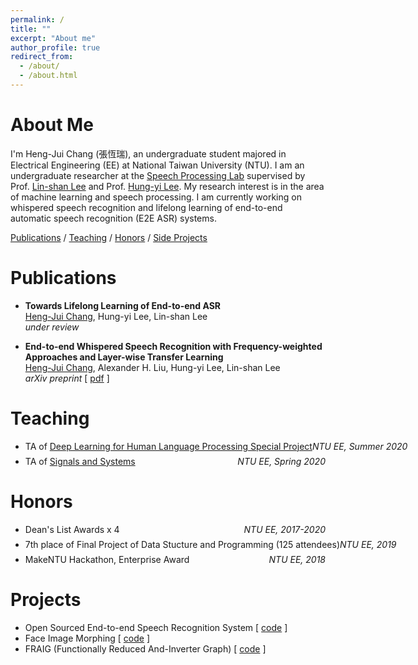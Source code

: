 ```yaml
---
permalink: /
title: ""
excerpt: "About me"
author_profile: true
redirect_from: 
  - /about/
  - /about.html
---
```



# About Me

I'm Heng-Jui Chang (張恆瑞), an undergraduate student majored in Electrical Engineering (EE) at National Taiwan University (NTU).
I am an undergraduate researcher at the [Speech Processing Lab](http://speech.ee.ntu.edu.tw/) supervised by Prof. [Lin-shan Lee](http://speech.ee.ntu.edu.tw/previous_version/lslNew.htm) and Prof. [Hung-yi Lee](http://speech.ee.ntu.edu.tw/~tlkagk/).
My research interest is in the area of machine learning and speech processing.
I am currently working on whispered speech recognition and lifelong learning of end-to-end automatic speech recognition (E2E ASR) systems.

<!--- a Ph.D. student in Computer Science at MIT advised by [Dr. James Glass](http://people.csail.mit.edu/jrg/). 
Currently, my research interest focus on  
Before joining MIT,-->

[Publications](#publications) / [Teaching](#teaching) / [Honors](#honors) / [Side Projects](#projects)
<!-- 
/ [Talks](#Talks) / [CV](files/cv.pdf)
-->

# Publications

- **Towards Lifelong Learning of End-to-end ASR**<br/>
    <u>Heng-Jui Chang</u>, Hung-yi Lee, Lin-shan Lee<br/>
    *under review*

- **End-to-end Whispered Speech Recognition with Frequency-weighted Approaches and Layer-wise Transfer Learning**<br/>
    <u>Heng-Jui Chang</u>, Alexander H. Liu, Hung-yi Lee, Lin-shan Lee<br/>
    *arXiv preprint*
    [ [pdf](https://arxiv.org/abs/2005.01972) ]


# Teaching

- <p style="display: flex; flex-direction: row; justify-content: space-between; margin: 0 0 0.5em;"><span style="flex: 0 0 auto">TA of <a href="http://speech.ee.ntu.edu.tw/~tlkagk/courses_DLHLP20.html">Deep Learning for Human Language Processing Special Project</a></span> <span style="flex:  0 0 auto"><i>NTU EE, Summer 2020</i></span></p>
- <p style="display: flex; flex-direction: row; justify-content: space-between; margin: 0 0 0.5em;"><span style="flex: 0 0 auto">TA of <a href="http://speech.ee.ntu.edu.tw/SS2020Spring/">Signals and Systems</a></span> <span style="flex:  0 0 auto"><i>NTU EE, Spring 2020</i></span></p>

<!-- 
# Talks
- [Towards Scene Understanding: Unsupervised Monocular Depth Estimation With Semantic-Aware Representation](http://aliensunmin.github.io/aii_workshop/3rd/) , *3rd AII workshop, New Taipei, Taiwan, July 2019*
- [Towards Scene Understanding: Unsupervised Monocular Depth Estimation With Semantic-Aware Representation](https://www.youtube.com/watch?v=BQZ5xKd5kis&t=4717s) , *CVPR, CA, USA, June 2019*
- [Towards Scene Understanding: Unsupervised Monocular Depth Estimation With Semantic-Aware Representation]() , *Yahoo! Inc., Taipei, Taiwan, May 2019*
-->

# Honors

- <p style="display: flex; flex-direction: row; justify-content: space-between; margin: 0 0 0.5em;"><span style="flex: 0 0 auto">Dean's List Awards x 4</span> <span style="flex:  0 0 auto"><i>NTU EE, 2017-2020</i></span></p>
- <p style="display: flex; flex-direction: row; justify-content: space-between; margin: 0 0 0.5em;"><span style="flex: 0 0 auto">7th place of Final Project of Data Stucture and Programming (125 attendees)</span> <span style="flex:  0 0 auto"><i>NTU EE, 2019</i></span></p>
- <p style="display: flex; flex-direction: row; justify-content: space-between; margin: 0 0 0.5em;"><span style="flex: 0 0 auto">MakeNTU Hackathon, Enterprise Award</span> <span style="flex:  0 0 auto"><i>NTU EE, 2018</i></span></p>

# Projects

- Open Sourced End-to-end Speech Recognition System [ [code](https://github.com/vectominist/End-to-end-ASR-Pytorch) ]
- Face Image Morphing [ [code](https://github.com/vectominist/Face-Image-Morphing) ]
- FRAIG (Functionally Reduced And-Inverter Graph) [ [code](https://github.com/vectominist/FRAIG) ]
<!--  ![GitHub stars](https://img.shields.io/github/stars/vectominist/End-to-end-ASR-Pytorch?style=social&label=Star&maxAge=2592000) -->


